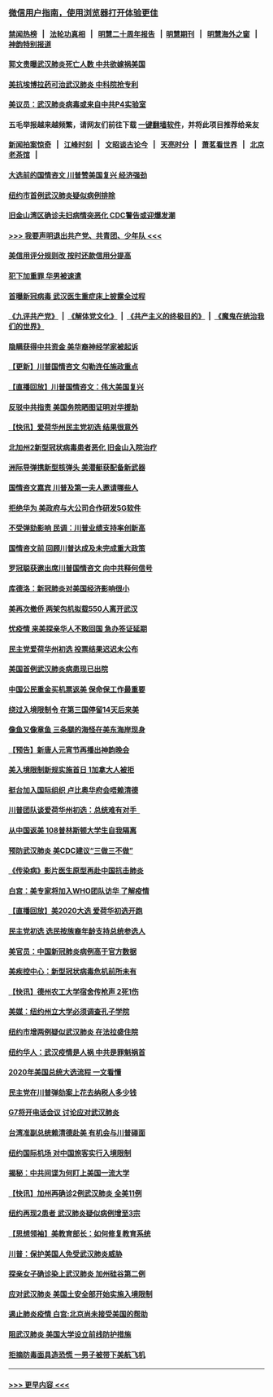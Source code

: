 ### [微信用户指南，使用浏览器打开体验更佳](https://github.com/gfw-breaker/banned-news1/blob/master/indexes/wechat-guide.md?t=0)
#### [禁闻热榜](热点新闻.md?t=0)  &nbsp;&nbsp;|&nbsp;&nbsp; [法轮功真相](https://github.com/gfw-breaker/truth/blob/master/README.md?t=0) &nbsp;&nbsp;|&nbsp;&nbsp; [明慧二十周年报告](https://github.com/gfw-breaker/mh-reports/blob/master/README.md?t=0) &nbsp;&nbsp;|&nbsp;&nbsp;[明慧期刊](https://github.com/gfw-breaker/mh-qikan) &nbsp;&nbsp;|&nbsp;&nbsp; [明慧海外之窗](https://github.com/gfw-breaker/mh-news/blob/master/README.md?t=0) &nbsp;&nbsp;|&nbsp;&nbsp; [神韵特别报道](https://github.com/gfw-breaker/mh-news/blob/master/shenyun.md?t=0)
#### [郭文贵曝武汉肺炎死亡人数 中共欲嫁祸美国](../pages/nsc412/n11846240.md?t=02052333) 
#### [美抗埃博拉药可治武汉肺炎 中科院抢专利](../pages/nsc412/n11846409.md?t=02052333) 
#### [美议员：武汉肺炎病毒或来自中共P4实验室](../pages/nsc412/n11846043.md?t=02052333) 
#### 五毛举报越来越频繁，请网友们前往下载 [一键翻墙软件](https://github.com/gfw-breaker/ssr-accounts)，并将此项目推荐给亲友
#### [新闻拍案惊奇](https://github.com/gfw-breaker/banned-news1/blob/master/pages/link4.md) &nbsp;&nbsp;|&nbsp;&nbsp; [江峰时刻](https://github.com/gfw-breaker/banned-news1/blob/master/pages/link4.md) &nbsp;&nbsp;|&nbsp;&nbsp; [文昭谈古论今](https://github.com/gfw-breaker/banned-news1/blob/master/pages/link4.md) &nbsp;&nbsp;|&nbsp;&nbsp; [天亮时分](https://github.com/gfw-breaker/banned-news1/blob/master/pages/link4.md) &nbsp;&nbsp;|&nbsp;&nbsp; [萧茗看世界](https://github.com/gfw-breaker/banned-news1/blob/master/pages/link4.md) &nbsp;&nbsp;|&nbsp;&nbsp; [北京老茶馆](https://github.com/gfw-breaker/banned-news1/blob/master/pages/link4.md) &nbsp;&nbsp;|&nbsp;&nbsp; 
#### [大选前的国情咨文 川普赞美国复兴 经济强劲](../pages/nsc412/n11845526.md?t=02052333) 
#### [纽约市首例武汉肺炎疑似病例排除](../pages/nsc412/n11844989.md?t=02052333) 
#### [旧金山湾区确诊夫妇病情突恶化 CDC警告或迎爆发潮](../pages/nsc412/n11845730.md?t=02052333) 
#### [>>> 我要声明退出共产党、共青团、少年队 <<<](https://github.com/begood0513/goodnews/blob/master/quit/letter.md) 
#### [美信用评分规则改  按时还款信用分提高](../pages/nsc412/n11845488.md?t=02052333) 
#### [犯下加重罪 华男被速遣](../pages/nsc412/n11845476.md?t=02052333) 
#### [首曝新冠病毒 武汉医生重症床上披露全过程](../pages/nsc412/n11845150.md?t=02052333) 
#### [《九评共产党》](https://github.com/begood0513/9ping.md/blob/master/README.md) &nbsp;|&nbsp; [《解体党文化》](../../../../jtdwh.md/blob/master/README.md)  &nbsp;|&nbsp; [《共产主义的终极目的》](../../../../gczydzjmd.md/blob/master/README.md) &nbsp;|&nbsp; [《魔鬼在统治我们的世界》](../../../../mgztzwmdsj.md/blob/master/README.md) 
#### [隐瞒获得中共资金 美华裔神经学家被起诉](../pages/nsc412/n11844879.md?t=02052333) 
#### [【更新】川普国情咨文 勾勒连任施政重点](../pages/nsc412/n11845223.md?t=02052333) 
#### [【直播回放】川普国情咨文：伟大美国复兴](../pages/nsc412/n11842079.md?t=02052333) 
#### [反驳中共指责 美国务院晒图证明对华援助](../pages/nsc412/n11844859.md?t=02052333) 
#### [【快讯】爱荷华州民主党初选 结果很意外](../pages/nsc412/n11844878.md?t=02052333) 
#### [北加州2新型冠状病毒患者恶化 旧金山入院治疗](../pages/nsc412/n11844842.md?t=02052333) 
#### [洲际导弹携新型核弹头 美潜艇获配备新武器](../pages/nsc412/n11844680.md?t=02052333) 
#### [国情咨文嘉宾 川普及第一夫人邀请哪些人](../pages/nsc412/n11844712.md?t=02052333) 
#### [拒绝华为 美政府与大公司合作研发5G软件](../pages/nsc412/n11844625.md?t=02052333) 
#### [不受弹劾影响 民调：川普业绩支持率创新高](../pages/nsc412/n11844622.md?t=02052333) 
#### [国情咨文前 回顾川普达成及未完成重大政策](../pages/nsc412/n11844581.md?t=02052333) 
#### [罗冠聪获邀出席川普国情咨文 向中共释何信号](../pages/nsc412/n11844355.md?t=02052333) 
#### [库德洛：新冠肺炎对美国经济影响很小](../pages/nsc412/n11844418.md?t=02052333) 
#### [美再次撤侨 两架包机拟载550人离开武汉](../pages/nsc412/n11844407.md?t=02052333) 
#### [忧疫情 来美探亲华人不敢回国 急办签证延期](../pages/nsc412/n11843344.md?t=02052333) 
#### [民主党爱荷华州初选 投票结果迟迟未公布](../pages/nsc412/n11844207.md?t=02052333) 
#### [美国首例武汉肺炎病患现已出院](../pages/nsc412/n11842740.md?t=02052333) 
#### [中国公民重金买机票返美 保命保工作最重要](../pages/nsc412/n11843282.md?t=02052333) 
#### [绕过入境限制令  在第三国停留14天后来美](../pages/nsc412/n11843341.md?t=02052333) 
#### [像鱼又像章鱼 三条腿的海怪在美东海岸现身](../pages/nsc412/n11843092.md?t=02052333) 
#### [【预告】新唐人元宵节再播出神韵晚会](../pages/nsc412/n11843192.md?t=02052333) 
#### [美入境限制新规实施首日 1加拿大人被拒](../pages/nsc412/n11843058.md?t=02052333) 
#### [挺台加入国际组织 卢比奥华府会唔赖清德](../pages/nsc412/n11843023.md?t=02052333) 
#### [川普团队谈爱荷华州初选：总统难有对手  ](../pages/nsc412/n11842867.md?t=02052333) 
#### [从中国返美 108普林斯顿大学生自我隔离](../pages/nsc412/n11842714.md?t=02052333) 
#### [预防武汉肺炎 美CDC建议“三做三不做”](../pages/nsc412/n11842700.md?t=02052333) 
#### [《传染病》影片医生原型再赴中国抗击肺炎](../pages/nsc412/n11842626.md?t=02052333) 
#### [白宫：美专家将加入WHO团队访华 了解疫情](../pages/nsc412/n11842198.md?t=02052333) 
#### [【直播回放】美2020大选 爱荷华初选开跑](../pages/nsc412/n11841820.md?t=02052333) 
#### [民主党初选 选民按族裔年龄支持总统参选人](../pages/nsc412/n11842239.md?t=02052333) 
#### [美官员：中国新冠肺炎病例高于官方数据](../pages/nsc412/n11842452.md?t=02052333) 
#### [美疾控中心：新型冠状病毒危机前所未有](../pages/nsc412/n11842406.md?t=02052333) 
#### [【快讯】德州农工大学宿舍传枪声 2死1伤](../pages/nsc412/n11842279.md?t=02052333) 
#### [美媒：纽约州立大学必须调查孔子学院](../pages/nsc412/n11840637.md?t=02052333) 
#### [纽约市增两例疑似武汉肺炎 在法拉盛住院](../pages/nsc412/n11840625.md?t=02052333) 
#### [纽约华人：武汉疫情是人祸 中共是罪魁祸首](../pages/nsc412/n11840631.md?t=02052333) 
#### [2020年美国总统大选流程 一文看懂](../pages/nsc412/n11842056.md?t=02052333) 
#### [民主党在川普弹劾案上花去纳税人多少钱](../pages/nsc412/n11841941.md?t=02052333) 
#### [G7将开电话会议 讨论应对武汉肺炎](../pages/nsc412/n11841658.md?t=02052333) 
#### [台湾准副总统赖清德赴美 有机会与川普碰面](../pages/nsc412/n11841332.md?t=02052333) 
#### [纽约国际机场  对中国旅客实行入境限制](../pages/nsc412/n11840619.md?t=02052333) 
#### [揭秘：中共间谍为何盯上美国一流大学](../pages/nsc412/n11840270.md?t=02052333) 
#### [【快讯】加州再确诊2例武汉肺炎 全美11例](../pages/nsc412/n11840339.md?t=02052333) 
#### [纽约再现2患者 武汉肺炎疑似病例增至3宗](../pages/nsc412/n11840010.md?t=02052333) 
#### [【思想领袖】美教育部长：如何修复教育系统](../pages/nsc412/n11690865.md?t=02052333) 
#### [川普：保护美国人免受武汉肺炎威胁](../pages/nsc412/n11839718.md?t=02052333) 
#### [探亲女子确诊染上武汉肺炎 加州硅谷第二例](../pages/nsc412/n11839784.md?t=02052333) 
#### [应对武汉肺炎 美国土安全部开始实施入境限制](../pages/nsc412/n11839729.md?t=02052333) 
#### [遏止肺炎疫情 白宫:北京尚未接受美国的帮助](../pages/nsc412/n11839660.md?t=02052333) 
#### [阻武汉肺炎 美国大学设立前线防护措施](../pages/nsc412/n11839479.md?t=02052333) 
#### [拒摘防毒面具造恐慌 一男子被带下美航飞机](../pages/nsc412/n11839455.md?t=02052333) 

----
#### [ >>> 更早内容 <<< ](../indexes/nsc412-earlier.md)
